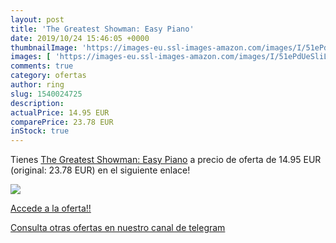 ```yaml
---
layout: post
title: 'The Greatest Showman: Easy Piano'
date: 2019/10/24 15:46:05 +0000
thumbnailImage: 'https://images-eu.ssl-images-amazon.com/images/I/51ePdUeSliL._SL200_.jpg'
images: [ 'https://images-eu.ssl-images-amazon.com/images/I/51ePdUeSliL._SL200_.jpg' ]
comments: true
category: ofertas
author: ring
slug: 1540024725
description:
actualPrice: 14.95 EUR
comparePrice: 23.78 EUR
inStock: true
---
```


Tienes [The Greatest Showman: Easy Piano](https://www.amazon.com/dp/1540024725/?tag=redken08-20) a precio de oferta de 14.95 EUR (original: 23.78 EUR) en el siguiente enlace!

[![](https://images-eu.ssl-images-amazon.com/images/I/51ePdUeSliL._SL200_.jpg)](https://www.amazon.com/dp/1540024725/?tag=redken08-20)

[Accede a la oferta!!](https://www.amazon.com/dp/1540024725/?tag=redken08-20)

[Consulta otras ofertas en nuestro canal de telegram](https://t.me/s/ofertas25)
